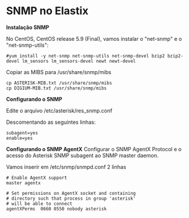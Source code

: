 SNMP no Elastix
===============

**Instalação SNMP**

No CentOS, CentOS release 5.9 (Final), vamos instalar o "net-snmp" e o "net-snmp-utils": 
```
#yum install -y net-snmp net-snmp-utils net-snmp-devel bzip2 bzip2-devel lm_sensors lm_sensors-devel newt newt-devel
```
Copiar as MIBS para /usr/share/snmp/mibs
```
cp ASTERISK-MIB.txt /usr/share/snmp/mibs
cp DIGIUM-MIB.txt /usr/share/snmp/mibs
```

**Configurando o SNMP**

Edite o arquivo /etc/asterisk/res_snmp.conf 

Descomentando as seguintes linhas:
```
subagent=yes
enable=yes
```
**Configurando o SNMP AgentX**
Configurar o SNMP AgentX Protocol e o acesso do Asterisk SNMP subagent ao SNMP master daemon.
 

Vamos inserir em /etc/snmp/snmpd.conf 2 linhas
```
# Enable AgentX support
master agentx

# Set permissions on AgentX socket and containing
# directory such that process in group 'asterisk'
# will be able to connect
agentXPerms  0660 0550 nobody asterisk
```

 


